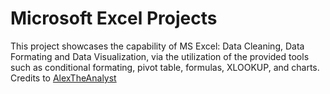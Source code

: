 # Microsoft Excel Projects
This project showcases the capability of MS Excel: Data Cleaning, Data Formating and Data Visualization, via the utilization of the provided tools such as conditional formating, pivot table, formulas, XLOOKUP, and charts.     
Credits to <a href="https://github.com/AlexTheAnalyst/Excel-Tutorial/tree/main" rel="nofollow">AlexTheAnalyst</a>
